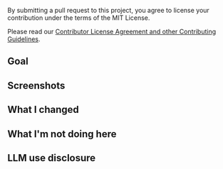By submitting a pull request to this project, you agree to license your contribution under the terms of the MIT License.

Please read our [Contributor License Agreement and other Contributing Guidelines](CONTRIBUTING.md).

## Goal


## Screenshots


## What I changed


## What I'm not doing here


## LLM use disclosure
<!--
    Briefly describe any significant use of LLMs in this PR, e.g., for consultation, code generation, documentation, or PR body.
    If none, state "None".
    Trivial tab-completion doesn't need to be disclosed.
-->

